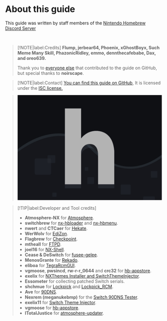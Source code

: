 # About this guide

This guide was written by staff members of the [Nintendo Homebrew Discord Server](https://discord.gg/C29hYvh) 

&nbsp;

> [!NOTE|label:Credits]
> **Flump, jerbear64, Phoenix, xGhostBoyx, Such Meme Many Skill, PhazonicRidley, emmo, dennthecafebabe, Dax, and oreo639.**
>
> Thank you to [everyone else](https://github.com/nh-server/switch-guide/graphs/contributors) that contributed to the guide on GitHub, but special thanks to **noirscape**.

> [!NOTE|label:Contact]
> [You can find this guide on GitHub](https://github.com/nh-server/switch-guide), It is licensed under the [ISC license.](https://github.com/nh-server/switch-guide/blob/master/LICENSE.md)

> ![Nintendo Homebrew](img/nh.jpg)

> [!TIP|label:Developer and Tool credits]
> - **Atmosphere-NX** for [Atmosphere](https://github.com/Atmosphere-NX/Atmosphere).
> - **switchbrew** for [nx-hbloader](https://github.com/switchbrew/nx-hbloader) and [nx-hbmenu](https://github.com/switchbrew/nx-hbmenu).
> - **nwert** and **CTCaer** for [Hekate](https://github.com/CTCaer/hekate).
> - **WerWolv** for [EdiZon](https://github.com/WerWolv/EdiZon/releases).
> - **Flagbrew** for [Checkpoint](https://github.com/FlagBrew/Checkpoint).
> - **mtheall** for [FTPD](https://github.com/mtheall/ftpd/).
> - **joel16** for [NX-Shell](https://github.com/joel16/NX-Shell).
> - **Cease & DeSwitch** for [fusee-gelee](https://github.com/Qyriad/fusee-launcher).
> - **MenosGrante** for [Rekado](https://github.com/MenosGrante/Rekado).
> - **eliboa** for [TegraRcmGUI](https://github.com/eliboa/TegraRcmGUI).
> - **vgmoose**, **pwsincd**, **rw-r-r_0644** and **crc32** for [hb-appstore](https://github.com/vgmoose/hb-appstore).
> - **exelix** for [NXThemes Installer and SwitchThemeInjector](https://github.com/exelix11/SwitchThemeInjector).
> - **Essometer** for collecting patched Switch serials.
> - **shchmue** for [Lockpick](https://github.com/shchmue/Lockpick/releases) and [Lockpick_RCM](https://github.com/shchmue/Lockpick_RCM/releases).
> - **Ave** for [90DNS](https://gitlab.com/a/90dns).
> - **Nexrem (meganukebmp)** for the [Switch 90DNS Tester](https://github.com/meganukebmp/Switch_90DNS_tester).
> - **exelix11** for [Switch Theme Injector](https://github.com/exelix11/SwitchThemeInjector/releases).
> - **vgmoose** for [hb-appstore](https://github.com/vgmoose/hb-appstore).
> - **ITotalJustice** for [atmosphere-updater](https://github.com/ITotalJustice/atmosphere-updater).